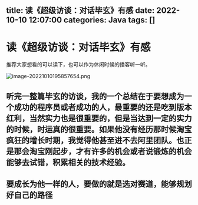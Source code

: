 title: 读《超级访谈：对话毕玄》有感
date: 2022-10-10 12:07:00
categories: Java
tags: []
---
# 读《超级访谈：对话毕玄》有感

推荐大家想看的可以读下，也可以作为休闲时候的播客听一听。

![image-20221010195857654.png](https://wangxblog.oss-cn-hangzhou.aliyuncs.com/usr/uploads/2022/10/2527800353.png)



## 听完一整篇毕玄的访谈，我的一个总结在于要想成为一个成功的程序员或者成功的人，最重要的还是吃到版本红利，当然实力也是很重要的，但是当达到一定的实力的时候，时运真的很重要。如果他没有经历那时候淘宝疯狂的增长时期，我觉得他甚至进不去阿里团队。也正是那会淘宝刚起步，才有许多的机会或者说锻炼的机会能够去试错，积累相关的技术经验。

## 要成长为他一样的人，要做的就是选对赛道，能够规划好自己的路径
